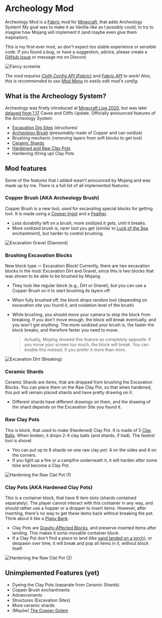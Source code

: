 # Archeology Mod
Archeology Mod is a [Fabric](https://fabricmc.net/) mod for [Minecraft](https://www.minecraft.net/), that adds Archeology System! My goal was to make it as Vanilla-like as I possibly could, to try to imagine how Mojang will implement it (and maybe even give them inspiration).

This is my first-ever mod, so don't expect too stable experience or sensible code. If you found a bug, or have a suggestion, advice, please create a [GitHub Issue](https://github.com/capsey/archeology-mod/issues) or message me on Discord.

![Fancy screenie](https://i.ibb.co/TLVfRy7/2021-11-20-21-05-28.png "Fancy screenie")

*The mod requires [Cloth Config API (Fabric)](https://github.com/shedaniel/cloth-config) and [Fabric API](https://github.com/FabricMC/fabric) to work! Also, this is recommended to use [Mod Menu](https://github.com/TerraformersMC/ModMenu) to easily edit mod's config.*

## What is the Archeology System?
Archeology was firstly introduced at [Minecraft Live 2020](https://youtu.be/DWZIfsaIgtE?t=7229), but was later [delayed from 1.17](https://youtu.be/6YgKUZnUyak?t=285) Caves and Cliffs Update. Officially announced features of the Archeology System:
* [Excavation Dig Sites](https://minecraft-archive.fandom.com/wiki/Excavation_Sites) (structures)
* [Archeology Brush](https://minecraft-archive.fandom.com/wiki/Brush) (presumably made of Copper and can oxidize)
* Brushing mechanic (removing layers from soft blocks to get loot)
* [Ceramic Shards](https://minecraft-archive.fandom.com/wiki/Ceramic_Shard)
* [Hardened and Raw Clay Pots](https://minecraft-archive.fandom.com/wiki/Clay_Pot)
* Hardening (firing up) Clay Pots

## Mod features
Some of the features that I added wasn't announced by Mojang and was made up by me. There is a full list of all implemented features:

### Copper Brush (AKA Archeology Brush)
Copper Brush is a new tool, used for excavating special blocks for getting loot. It is made using a [Copper Ingot](https://minecraft.fandom.com/wiki/Copper_Ingot) and a [Feather](https://minecraft.fandom.com/wiki/Feather).
* Less durability left on a brush, more oxidized it gets, until it breaks.
* More oxidized brush is, rarer loot you get (similar to [Luck of the Sea](https://minecraft.fandom.com/wiki/Luck_of_the_Sea) enchantment), but harder to control brushing.

![Excavation Gravel (Diamond)](https://i.ibb.co/HVbt1M1/2021-11-20-20-46-24.png "Excavation Gravel (Diamond)")

### Brushing Excavation Blocks
New block type — Excavation Block! Currently, there are two excavation blocks in the mod: Excavation Dirt and Gravel, since this is two blocks that was shown to be able to be brushed by Mojang.
* They look like regular block (e.g., Dirt or Gravel), but you can use a Copper Brush on it to start brushing its layers off.
* When fully brushed off, the block drops random loot (depending on excavation site you found it, and oxidation level of the brush)
* While brushing, you should move your camera to stop the block from breaking. If you don't move enough, the block will break eventually, and you won't get anything. The more oxidized your brush is, the faster the block breaks, and therefore faster you need to move.
	
	> Actually, Mojang showed this feature as completely opposite: if you move your screen too much, the block will break. You can enable this instead, if you prefer it more than mine.

![Excavation Dirt (Breaking)](https://i.ibb.co/XCPcrDW/2021-11-20-20-46-50.png "Excavation Dirt (Breaking)")

### Ceramic Shards
Ceramic Shards are items, that are dropped from brushing the Excavation Blocks. You can place them on the Raw Clay Pot, so that when hardened, this pot will remain placed shards and have pretty drawing on it.
* Different shards have different drawings on them, and the drawing of the shard depends on the Excavation Site you found it.

### Raw Clay Pots
This is block, that used to make (Hardened) Clay Pot. It is made of 5 [Clay Balls](https://minecraft.fandom.com/wiki/Clay_Ball). When broken, it drops 2-4 clay balls (and shards, if had). The fastest tool is shovel.
* You can put up to 8 shards on one raw clay pot: 4 on the sides and 4 on the corners.
* If you light up a fire or a campfire underneath it, it will harden after some time and become a Clay Pot.

![Hardening the Raw Clat Pot (1)](https://i.ibb.co/47R9Q0b/2021-11-20-21-10-34.png "Hardening the Raw Clat Pot (1)")

### Clay Pots (AKA Hardened Clay Pots)
This is a container block, that have 9 item slots (shards contained separately). The player cannot interact with this container in any way, and should rather use a hopper or a dropper to insert items. However, after inserting, there's no way to get these items back without breaking the pot. Think about it like a [Piggy Bank](https://en.wikipedia.org/wiki/Piggy_bank).
* Clay Pots are [Gravity-Affected Blocks](https://minecraft.fandom.com/wiki/Falling_Block), and preserve inserted items after landing. This makes it sorta-movable container block.
* If a Clay Pot don't find a place to land (like [sand landed on a torch](https://minecraft.fandom.com/wiki/Falling_Block#Behavior)), or despawn over time, it will break and pop all items in it, without block itself.

![Hardening the Raw Clat Pot (2)](https://i.ibb.co/NVNzLrb/2021-11-20-21-10-37.png "Hardening the Raw Clat Pot (2)")

## Unimplemented Features (yet)
* Dyeing the Clay Pots (separate from Ceramic Shards)
* Copper Brush enchantments
* Advancements
* Structures (Excavation Sites)
* More ceramic shards
* (Maybe) [The Copper Golem](https://www.youtube.com/watch?v=jVdBhu0KgJo)
